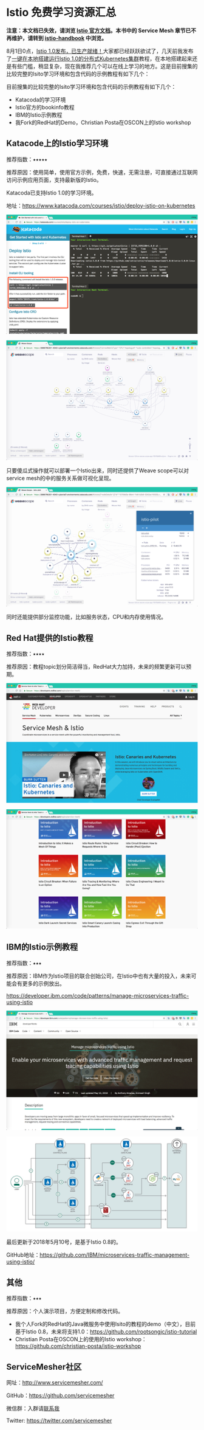 # Istio 免费学习资源汇总

**注意：本文档已失效，请浏览 [Istio 官方文档](https://istio.io/zh)。本书中的 Service Mesh 章节已不再维护，请转到 [istio-handbook](https://jimmysong.io/istio-handbook) 中浏览。**

8月1日0点，[Istio 1.0发布，已生产就绪！](http://www.servicemesher.com/blog/announcing-istio-1.0/)大家都已经跃跃欲试了，几天前我发布了[一键在本地搭建运行Istio 1.0的分布式Kubernetes集群](https://github.com/rootsongjc/kubernetes-vagrant-centos-cluster)教程，在本地搭建起来还是有些门槛，稍显复杂，现在我推荐几个可以在线上学习的地方。这是目前搜集的比较完整的Isito学习环境和包含代码的示例教程有如下几个：

目前搜集的比较完整的Isito学习环境和包含代码的示例教程有如下几个：

- Katacoda的学习环境
- Istio官方的bookinfo教程
- IBM的Istio示例教程
- 我Fork的RedHat的Demo，Christian Posta在OSCON上的Istio workshop

## Katacode上的Istio学习环境

推荐指数：⭑⭑⭑⭑⭑

推荐原因：使用简单，使用官方示例，免费，快速，无需注册，可直接通过互联网访问示例应用页面，支持最新版的Istio。

Katacoda已支持Istio 1.0的学习环境。

地址：https://www.katacoda.com/courses/istio/deploy-istio-on-kubernetes

![katacoda](../images/006tNc79gy1ftwe77v4u5j31kw0ziwtw.jpg)

![weavescope](../images/006tNc79gy1ftwhtmzhfej31kw0ziww1.jpg)

只要傻瓜式操作就可以部署一个Istio出来，同时还提供了Weave scope可以对service mesh的中的服务关系做可视化呈现。

![weavescope](../images/006tNc79gy1ftwhvtu1vxj31kw0zitvc.jpg)

同时还能提供部分监控功能，比如服务状态，CPU和内存使用情况。

## Red Hat提供的Istio教程

推荐指数：⭑⭑⭑⭑

推荐原因：教程topic划分简洁得当，RedHat大力加持，未来的频繁更新可以预期。

![Red Hat](../images/006tNc79gy1ftwiolw1tyj31kw0zib29.jpg)

![Red Hat developers](../images/006tNc79gy1ftwjyxiw1pj31kw0zi4qp.jpg)

## IBM的Istio示例教程

推荐指数：⭑⭑⭑

推荐原因：IBM作为Istio项目的联合创始公司，在Istio中也有大量的投入，未来可能会有更多的示例放出。

https://developer.ibm.com/code/patterns/manage-microservices-traffic-using-istio

![IBM developerWorks](../images/006tNc79gy1ftweryj0zrj31kw0zix6q.jpg)

![IBM developers](../images/006tNc79gy1ftwesjg1e2j31kw0s8woq.jpg)

最后更新于2018年5月10号，是基于Istio 0.8的。

GitHub地址：https://github.com/IBM/microservices-traffic-management-using-istio/

## 其他

推荐指数：⭑⭑⭑

推荐原因：个人演示项目，方便定制和修改代码。

- 我个人Fork的RedHat的Java微服务中使用Isito的教程的demo（中文），目前基于Istio 0.8，未来将支持1.0：https://github.com/rootsongjc/istio-tutorial
- Christian Posta在OSCON上的使用的Istio workshop：https://github.com/christian-posta/istio-workshop

## ServiceMesher社区

网址：http://www.servicemesher.com/

GitHub：https://github.com/servicemesher

微信群：入群请[联系我](https://jimmysong.io/about)

Twitter: https://twitter.com/servicemesher
